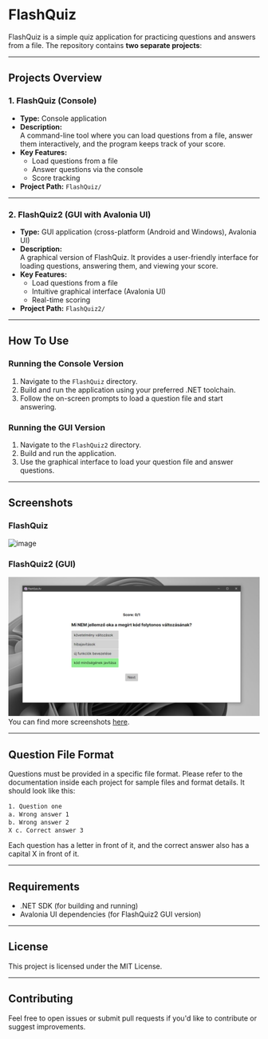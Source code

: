 # FlashQuiz

FlashQuiz is a simple quiz application for practicing questions and answers from a file. The repository contains **two separate projects**:

---

## Projects Overview

### 1. FlashQuiz (Console)

- **Type:** Console application
- **Description:**  
  A command-line tool where you can load questions from a file, answer them interactively, and the program keeps track of your score.
- **Key Features:**
  - Load questions from a file
  - Answer questions via the console
  - Score tracking
- **Project Path:** `FlashQuiz/`


---

### 2. FlashQuiz2 (GUI with Avalonia UI)

- **Type:** GUI application (cross-platform (Android and Windows), Avalonia UI)
- **Description:**  
  A graphical version of FlashQuiz. It provides a user-friendly interface for loading questions, answering them, and viewing your score.
- **Key Features:**
  - Load questions from a file
  - Intuitive graphical interface (Avalonia UI)
  - Real-time scoring
- **Project Path:** `FlashQuiz2/`

---

## How To Use

### Running the Console Version

1. Navigate to the `FlashQuiz` directory.
2. Build and run the application using your preferred .NET toolchain.
3. Follow the on-screen prompts to load a question file and start answering.

### Running the GUI Version

1. Navigate to the `FlashQuiz2` directory.
2. Build and run the application.
3. Use the graphical interface to load your question file and answer questions.

---

## Screenshots

### FlashQuiz

![image](https://github.com/user-attachments/assets/5653fb3c-5fbd-4946-9c86-55d6860e81e8)

### FlashQuiz2 (GUI)

![image](Documentation/Screenshots/desktop1.jpeg)
You can find more screenshots [here](Documentation/Screenshots).

---

## Question File Format

Questions must be provided in a specific file format. Please refer to the documentation inside each project for sample files and format details.
It should look like this:

```
1. Question one
a. Wrong answer 1
b. Wrong answer 2
X c. Correct answer 3
```

Each question has a letter in front of it, and the correct answer also has a capital X in front of it.

---

## Requirements

- .NET SDK (for building and running)
- Avalonia UI dependencies (for FlashQuiz2 GUI version)

---

## License

This project is licensed under the MIT License.

---

## Contributing

Feel free to open issues or submit pull requests if you'd like to contribute or suggest improvements.

